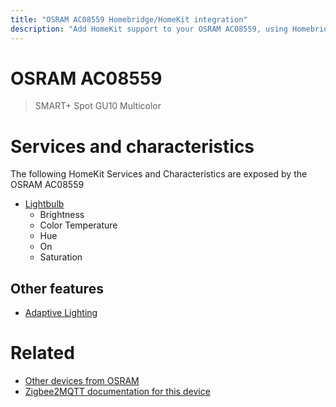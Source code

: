 ```yaml
---
title: "OSRAM AC08559 Homebridge/HomeKit integration"
description: "Add HomeKit support to your OSRAM AC08559, using Homebridge, Zigbee2MQTT and homebridge-z2m."
---
```

<!---
This file has been GENERATED using src/docgen/docgen.ts
DO NOT EDIT THIS FILE MANUALLY!
-->
# OSRAM AC08559
> SMART+ Spot GU10 Multicolor


# Services and characteristics
The following HomeKit Services and Characteristics are exposed by
the OSRAM AC08559

* [Lightbulb](../../light.md)
  * Brightness
  * Color Temperature
  * Hue
  * On
  * Saturation


## Other features
* [Adaptive Lighting](../../light.md)


# Related
* [Other devices from OSRAM](../index.md#osram)
* [Zigbee2MQTT documentation for this device](https://www.zigbee2mqtt.io/devices/AC08559.html)